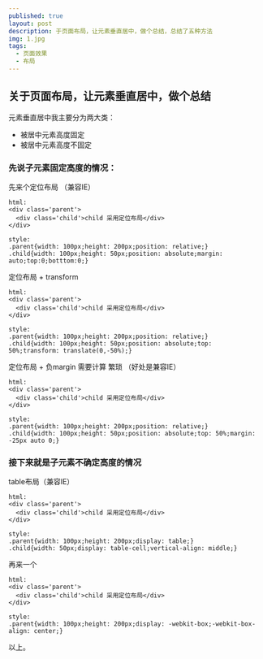 ```yaml
---
published: true
layout: post
description: 于页面布局，让元素垂直居中，做个总结，总结了五种方法
img: 1.jpg
tags:
  - 页面效果
  - 布局
---
```

## 关于页面布局，让元素垂直居中，做个总结

元素垂直居中我主要分为两大类：
- 被居中元素高度固定
- 被居中元素高度不固定

### 先说子元素固定高度的情况：

先来个定位布局 （兼容IE）
```
html:
<div class='parent'>
  <div class='child'>child 采用定位布局</div>
</div>

style:
.parent{width: 100px;height: 200px;position: relative;}
.child{width: 100px;height: 50px;position: absolute;margin: auto;top:0;botttom:0;}
```

定位布局 + transform
```
html:
<div class='parent'>
  <div class='child'>child 采用定位布局</div>
</div>

style:
.parent{width: 100px;height: 200px;position: relative;}
.child{width: 100px;height: 50px;position: absolute;top: 50%;transform: translate(0,-50%);}

```

定位布局 + 负margin  需要计算 繁琐 （好处是兼容IE）
```
html:
<div class='parent'>
  <div class='child'>child 采用定位布局</div>
</div>

style:
.parent{width: 100px;height: 200px;position: relative;}
.child{width: 100px;height: 50px;position: absolute;top: 50%;margin: -25px auto 0;}
```

### 接下来就是子元素不确定高度的情况

table布局（兼容IE）
```
html:
<div class='parent'>
  <div class='child'>child 采用定位布局</div>
</div>

style:
.parent{width: 100px;height: 200px;display: table;}
.child{width: 50px;display: table-cell;vertical-align: middle;}

```

再来一个
```
html:
<div class='parent'>
  <div class='child'>child 采用定位布局</div>
</div>

style:
.parent{width: 100px;height: 200px;display: -webkit-box;-webkit-box-align: center;}

```

以上。

